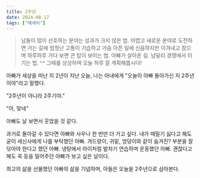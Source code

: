```yaml
---
title: 2주년
date: 2024-08-17
tags: ["에세이"]
---
```


> 남들이 많이 선호하는 분야는 성과가 크지 않은 법. 어렵고 새로운 분야로 도전하면 가는 길에 엄청난 고통이 기습하고 가슴 아픈 일에 신음하지만 이겨내고 참으며 하루하루 가다 보면 큰 탑이 보이는 법. 아빠가 살아온 길. 남달리 경쟁에서 이기는 법. ^^ 그때를 상상하며 오늘 하루 잘 계획해봅시다!

아빠가 세상을 떠난 지 2년이 지난 오늘, 나는 아내에게 "오늘이 아빠 돌아가신 지 2주년이야"라고 말했다.

"2주년이 아니라 2주기야."

"아, 맞네"

아빠도 날 보면서 웃었을 것 같다.

과거로 돌아갈 수 있다면 아빠와 사우나 한 번만 더 가고 싶다. 내가 때밀기 싫다고 해도 굳이 세신사에게 나를 부탁했던 아빠. 겨드랑이, 귀밑, 엉덩이와 같이 숨겨진? 부분을 잘 닦아야 한다고 했던 아빠. 냉탕에서 아이처럼 발차기 연습하며 운동했던 아빠. 괜찮다고 해도 꼭 등을 밀어주던 아빠가 보고 싶은 날이다.

최고의 삶을 선물했던 아빠의 삶을 기념하며, 아들은 오늘을 2주년으로 삼아본다.